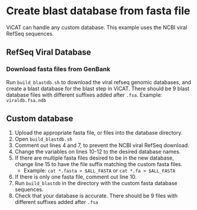 # Create blast database from fasta file

ViCAT can handle any custom database. This example uses the NCBI viral RefSeq sequences. 

## RefSeq Viral Database

### Download fasta files from GenBank
Run `build_blastdb.sh` to download the viral refseq genomic databases, and create a blast database for the blast step in ViCAT. There should be 9 blast database files with different suffixes added after `.fsa`. Example: `viraldb.fsa.ndb`

## Custom database

1. Upload the appropriate fasta file, or files into the database directory.
2. Open `build_blastdb.sh`
3. Comment out lines 4 and 7, to prevent the NCBI viral RefSeq download.
4. Change the variables on lines 10-12 to the desired database names.
5. If there are multiple fasta files desired to be in the new database, change line 15 to have the file suffix matching the custom fasta files.
    - Example: `cat *.fasta > $ALL_FASTA` or `cat *.fa > $ALL_FASTA`
6. If there is only one fasta file, comment out line 10.
7. Run `build_blastdb` in the directory with the custom fasta database sequences.
8. Check that your database is accurate. There should be 9 files with different suffixes added after `.fsa`


